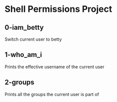 # Shell Permissions Project

## 0-iam_betty
Switch current user to betty

## 1-who_am_i
Prints the effective username of the current user

## 2-groups
Prints all the groups the current user is part of

##
